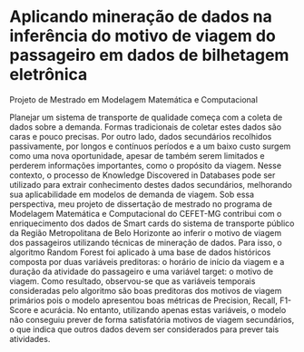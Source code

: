 # Aplicando mineração de dados na inferência do motivo de viagem do passageiro em dados de bilhetagem eletrônica 
Projeto de Mestrado em Modelagem Matemática e Computacional

Planejar um sistema de transporte de qualidade começa com a coleta de dados sobre a demanda. Formas tradicionais de coletar estes dados são caras e pouco precisas. Por outro lado, dados secundários recolhidos passivamente, por longos e contínuos períodos e a um baixo custo surgem como uma nova oportunidade, apesar de também serem limitados e perderem informações importantes, como o propósito da viagem. 
Nesse contexto, o processo de Knowledge Discovered in Databases pode ser utilizado para extrair conhecimento destes dados secundários, melhorando sua aplicabilidade em modelos de demanda de viagem. Sob essa perspectiva, meu projeto de dissertação de mestrado no programa de Modelagem Matemática e Computacional do CEFET-MG contribui com o enriquecimento dos dados de Smart cards do sistema de transporte público da Região Metropolitana de Belo Horizonte ao inferir o motivo de viagem dos passageiros utilizando técnicas de mineração de dados. Para isso, o algoritmo Random Forest foi aplicado à uma base de dados históricos composta por duas variáveis preditoras: o horário de início da viagem e a duração da atividade do passageiro e uma variável target: o motivo de viagem. Como resultado, observou-se que as variáveis temporais consideradas pelo algoritmo são boas preditoras dos motivos de viagem primários pois o modelo apresentou boas métricas de Precision, Recall, F1-Score e acurácia. No entanto, utilizando apenas estas variáveis, o modelo não conseguiu prever de forma satisfatória motivos de viagem secundários, o que indica que outros dados devem ser considerados para prever tais atividades.


